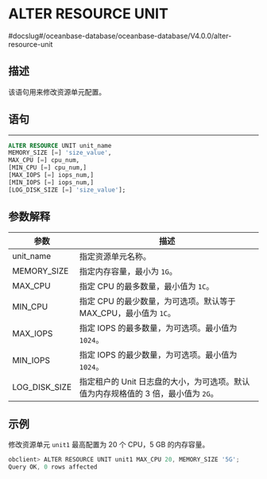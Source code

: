 # ALTER RESOURCE UNIT

#docslug#/oceanbase-database/oceanbase-database/V4.0.0/alter-resource-unit


## 描述


该语句用来修改资源单元配置。

## 语句
-----------------------

```sql
ALTER RESOURCE UNIT unit_name
MEMORY_SIZE [=] 'size_value',
MAX_CPU [=] cpu_num,
[MIN_CPU [=] cpu_num,]
[MAX_IOPS [=] iops_num,]
[MIN_IOPS [=] iops_num,]
[LOG_DISK_SIZE [=] 'size_value'];
```



## 参数解释




|       参数        |                            描述                            |
|-----------------|----------------------------------------------------------|
| unit_name  | 指定资源单元名称。|
| MEMORY_SIZE  | 指定内存容量，最小为 `1G`。|
| MAX_CPU         | 指定 CPU 的最多数量，最小值为 `1C`。                                                       |
| MIN_CPU         | 指定 CPU 的最少数量，为可选项。默认等于 MAX_CPU，最小值为 `1C`。                                                       |
| MAX_IOPS        | 指定 IOPS 的最多数量，为可选项。最小值为 `1024`。                                       |
| MIN_IOPS        | 指定 IOPS 的最少数量，为可选项。最小值为 `1024`。                                                      |
| LOG_DISK_SIZE | 指定租户的 Unit 日志盘的大小，为可选项。默认值为内存规格值的 3 倍，最小值为 `2G`。|



示例
-----------------------

修改资源单元 `unit1` 最高配置为 20 个 CPU，5 GB 的内存容量。

```javascript
obclient> ALTER RESOURCE UNIT unit1 MAX_CPU 20, MEMORY_SIZE '5G';
Query OK, 0 rows affected
```
